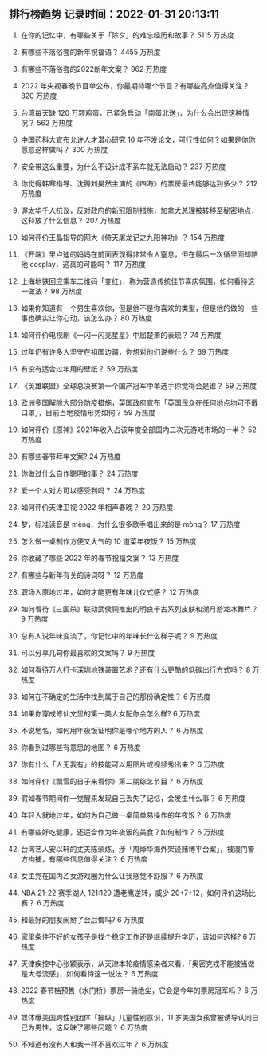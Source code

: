 
## 排行榜趋势 记录时间：2022-01-31 20:13:11
  
  1. 在你的记忆中，有哪些关于「除夕」的难忘经历和故事？ 5115 万热度
    
  2. 有哪些不落俗套的新年祝福语？ 4455 万热度
    
  3. 有哪些不落俗套的2022新年文案？ 962 万热度
    
  4. 2022 年央视春晚节目单公布，你最期待哪个节目？有哪些亮点值得关注？ 820 万热度
    
  5. 台湾每天缺 120 万颗鸡蛋，已紧急启动「南蛋北送」，为什么会出现这种情况？ 562 万热度
    
  6. 中国药科大宣布允许人才潜心研究 10 年不发论文，可行性如何？如果是你你愿意这样做吗？ 300 万热度
    
  7. 安全带这么重要，为什么不设计成不系车就无法启动？ 237 万热度
    
  8. 你觉得韩寒指导、沈腾刘昊然主演的《四海》的票房最终能够达到多少？ 212 万热度
    
  9. 渥太华千人抗议，反对政府的新冠限制措施，加拿大总理被转移至秘密地点，这释放了什么信息？ 207 万热度
    
  10. 如何评价王晶指导的网大《倚天屠龙记之九阳神功》？ 154 万热度
    
  11. 《开端》里卢迪的妈妈在前面表现得非常令人窒息，但在最后一次循里面却陪他 cosplay，这真的可能吗？ 117 万热度
    
  12. 上海地铁回应乘车二维码「变红」，称为营造传统佳节喜庆氛围，如何看待这一做法？ 98 万热度
    
  13. 如果你知道有一个男生喜欢你，但是他不是你喜欢的类型，但是他的做的一些事也确实让你心动，该怎么办？ 80 万热度
    
  14. 如何评价电视剧《一闪一闪亮星星》中屈楚萧的表现？ 74 万热度
    
  15. 过年仍有许多人坚守在祖国边疆，你想对他们说些什么？ 69 万热度
    
  16. 有没有适合过年用的壁纸？ 59 万热度
    
  17. 《英雄联盟》全球总决赛第一个国产冠军中单选手你觉得会是谁？ 59 万热度
    
  18. 欧洲多国解除大部分防疫措施，英国政府宣布「英国民众在任何地点均可不戴口罩」，目前当地疫情形势如何？ 59 万热度
    
  19. 如何评价《原神》2021年收入占该年度全部国内二次元游戏市场的一半？ 52 万热度
    
  20. 有哪些春节拜年文案? 24 万热度
    
  21. 你做过什么自作聪明的事？ 24 万热度
    
  22. 爱一个人对方可以感受到吗？ 24 万热度
    
  23. 如何评价天津卫视 2022 年相声春晚？ 20 万热度
    
  24. 梦，标准读音是 mèng，为什么很多歌手唱出来的是 mòng？ 17 万热度
    
  25. 怎么做一桌制作方便又大气的 10 道菜年夜饭？ 15 万热度
    
  26. 你收藏了哪些 2022 年的春节祝福文案？ 13 万热度
    
  27. 有哪些与新年有关的诗词呀？ 12 万热度
    
  28. 职场人原地过年，如何才能更有年味儿仪式感？ 12 万热度
    
  29. 如何看待《三国杀》联动武侯祠推出的明良千古系列皮肤和溯月游龙冰舞片？ 9 万热度
    
  30. 总有人说年味变淡了，你记忆中的年味长什么样子呢？ 9 万热度
    
  31. 可以分享几句你最喜欢的文案吗？ 9 万热度
    
  32. 如何看待万人打卡深圳地铁装置艺术？还有什么更酷的低碳出行方式吗？ 8 万热度
    
  33. 如何在不确定的生活中找到属于自己的那份确定性？ 6 万热度
    
  34. 如果你穿成修仙文里的第一美人女配你会怎么样? 6 万热度
    
  35. 不说地名，如何用年夜饭证明你是哪个地方的人？ 6 万热度
    
  36. 你看到过哪些有意思的地图？ 6 万热度
    
  37. 你有什么「人无我有」的技能可以用图片或视频秀出来？ 6 万热度
    
  38. 如何评价《飘雪的日子来看你》第二期综艺节目？ 6 万热度
    
  39. 假如春节期间你一觉醒来发现自己丢失了记忆，会发生什么事？ 6 万热度
    
  40. 年轻人就地过年，如何为自己做一桌简单易操作的年夜饭？ 6 万热度
    
  41. 有哪些好吃健康，还适合作为年夜饭的美食？如何制作？ 6 万热度
    
  42. 台湾艺人安以轩的丈夫陈荣炼，涉「周焯华海外架设赌博平台案」，被澳门警方拘捕，有哪些信息值得关注？ 6 万热度
    
  43. 女主党在国内乙女游戏圈为什么让我感觉不舒服？ 6 万热度
    
  44. NBA 21-22 赛季湖人 121:129 遭老鹰逆转，威少 20+7+12，如何评价这场比赛？ 6 万热度
    
  45. 和最好的朋友闹掰了会后悔吗? 6 万热度
    
  46. 家里条件不好的女孩子是找个稳定工作还是继续提升学历，该如何选择? 6 万热度
    
  47. 天津疾控中心张颖表示，从天津本轮疫情感染者来看，「奥密克戎不能被当做是大号流感」，如何看待这一说法？ 6 万热度
    
  48. 2022 春节档预售《水门桥》票房一骑绝尘，它会是今年的票房冠军吗？ 6 万热度
    
  49. 媒体曝美国跨性别团体「操纵」儿童性别意识，11 岁美国女孩曾被诱导认同自己为男性，这反映了哪些问题？ 6 万热度
    
  50. 不知道有没有人和我一样不喜欢过年？ 6 万热度
    